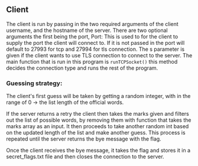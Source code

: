 ## Client 
The client is run by passing in the two required arguments of the client username, 
and the hostname of the server. There are two optional arguments the first being the port,
Port: This is used to for the client to supply the port the client will connect to. If it is not 
passed in the port will default to 27993 for tcp and 27994 for tls connection. 
The s parameter is given if the client wants to use TLS connection to connect to the server. 
The main function that is run in this program is `runTCPSocket()` this method decides the 
connection type and runs the rest of the program. 

### Guessing strategy:
The client's first guess will be taken by getting a random integer, with in
the range of 0 -> the list length of the official words. 

If the server returns a retry the client then takes the marks given and filters out 
the list of possible words, by removing them with function that takes the marks array as an input. 
It then proceeds to take another random int based on the updated length of the list and make another guess.
This process is repeated until the server returns the bye message with the flag.

Once the client receives the bye message, it takes the flag and stores it in a secret_flags.txt file
and then closes the connection to the server. 


